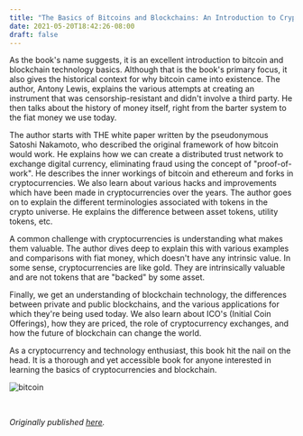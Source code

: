 ```yaml
---
title: "The Basics of Bitcoins and Blockchains: An Introduction to Cryptocurrencies and the Technology that Powers Them by Antony Lewis - Review by Abhishek Desikan"
date: 2021-05-20T18:42:26-08:00
draft: false
---
```


As the book's name suggests, it is an excellent introduction to bitcoin and blockchain technology basics. Although that is the book's primary focus, it also gives the historical context for why bitcoin came into existence. The author, Antony Lewis, explains the various attempts at creating an instrument that was censorship-resistant and didn't involve a third party. He then talks about the history of money itself, right from the barter system to the fiat money we use today.

The author starts with THE white paper written by the pseudonymous Satoshi Nakamoto, who described the original framework of how bitcoin would work. He explains how we can create a distributed trust network to exchange digital currency, eliminating fraud using the concept of "proof-of-work". He describes the inner workings of bitcoin and ethereum and forks in cryptocurrencies. We also learn about various hacks and improvements which have been made in cryptocurrencies over the years. The author goes on to explain the different terminologies associated with tokens in the crypto universe. He explains the difference between asset tokens, utility tokens, etc.

A common challenge with cryptocurrencies is understanding what makes them valuable. The author dives deep to explain this with various examples and comparisons with fiat money, which doesn't have any intrinsic value. In some sense, cryptocurrencies are like gold. They are intrinsically valuable and are not tokens that are "backed" by some asset.

Finally, we get an understanding of blockchain technology, the differences between private and public blockchains, and the various applications for which they're being used today. We also learn about ICO's (Initial Coin Offerings), how they are priced, the role of cryptocurrency exchanges, and how the future of blockchain can change the world.

As a cryptocurrency and technology enthusiast, this book hit the nail on the head. It is a thorough and yet accessible book for anyone interested in learning the basics of cryptocurrencies and blockchain.

![bitcoin](/bitcoin.jpg)

&nbsp;&nbsp;

*Originally published [here](https://www.goodreads.com/review/show/3936029771).*
